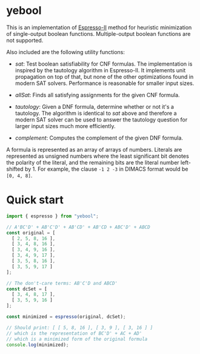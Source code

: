 # yebool

This is an implementation of
[Espresso-II](https://en.wikipedia.org/wiki/Espresso_heuristic_logic_minimizer)
method for heuristic minimization of single-output boolean functions.
Multiple-output boolean functions are not supported.

Also included are the following utility functions:

- *sat*: Test boolean satisfiability for CNF formulas. The implementation is
  inspired by the tautology algorithm in Espresso-II. It implements unit
  propagation on top of that, but none of the other optimizations found in
  modern SAT solvers. Performance is reasonable for smaller input sizes.

- *allSat*: Finds all satisfying assignments for the given CNF formula.

- *tautology*: Given a DNF formula, determine whether or not it's a tautology.
  The algorithm is identical to *sat* above and therefore a modern SAT solver
  can be used to answer the tautology question for larger input sizes much more
  efficiently.

- *complement*: Computes the complement of the given DNF formula.

A formula is represented as an array of arrays of numbers. Literals are
represented as unsigned numbers where the least significant bit denotes the
polarity of the literal, and the remaining bits are the literal number
left-shifted by 1. For example, the clause `-1 2 -3` in DIMACS format would be
`[0, 4, 8]`.

# Quick start

```javascript
import { espresso } from "yebool";

// A'BC'D' + AB'C'D' + AB'CD' + AB'CD + ABC'D' + ABCD
const original = [
  [ 2, 5, 8, 16 ],
  [ 3, 4, 8, 16 ],
  [ 3, 4, 9, 16 ],
  [ 3, 4, 9, 17 ],
  [ 3, 5, 8, 16 ],
  [ 3, 5, 9, 17 ]
];

// The don't-care terms: AB'C'D and ABCD'
const dcSet = [
  [ 3, 4, 8, 17 ],
  [ 3, 5, 9, 16 ]
];

const minimized = espresso(original, dcSet);

// Should print: [ [ 5, 8, 16 ], [ 3, 9 ], [ 3, 16 ] ]
// which is the representation of BC'D' + AC + AD'
// which is a minimized form of the original formula
console.log(minimized);
```